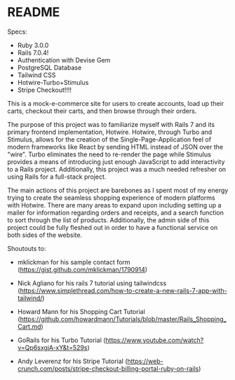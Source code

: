 # README


Specs:
* Ruby 3.0.0
* Rails 7.0.4!
* Authentication with Devise Gem
* PostgreSQL Database
* Tailwind CSS
* Hotwire-Turbo+Stimulus
* Stripe Checkout!!!!

This is a mock-e-commerce site for users to create accounts, load up their carts, checkout their carts, and then browse through their orders.

The purpose of this project was to familiarize myself with Rails 7 and its primary frontend implementation, Hotwire. Hotwire, through Turbo and Stimulus, allows for the creation of the Single-Page-Application feel of modern frameworks like React by sending HTML instead of JSON over the "wire". Turbo eliminates the need to re-render the page while Stimulus provides a means of introducing just enough JavaScript to add interactivity to a Rails project. Additionally, this project was a much needed refresher on using Rails for a full-stack project.

The main actions of this project are barebones as I spent most of my energy trying to create the seamless shopping experience of modern platforms with Hotwire. There are many areas to expand upon including setting up a mailer for information regarding orders and receipts, and a search function to sort through the list of products. Additionally, the admin side of this project could be fully fleshed out in order to have a functional service on both sides of the website.



Shoutouts to:
* mklickman for his sample contact form (https://gist.github.com/mklickman/1790914)

* Nick Agliano for his rails 7 tutorial using tailwindcss (https://www.simplethread.com/how-to-create-a-new-rails-7-app-with-tailwind/)

* Howard Mann for his Shopping Cart Tutorial (https://github.com/howardmann/Tutorials/blob/master/Rails_Shopping_Cart.md)

* GoRails for his Turbo Tutorial (https://www.youtube.com/watch?v=Qp6sxgjA-xY&t=529s)

* Andy Leverenz for his Stripe Tutorial (https://web-crunch.com/posts/stripe-checkout-billing-portal-ruby-on-rails)
